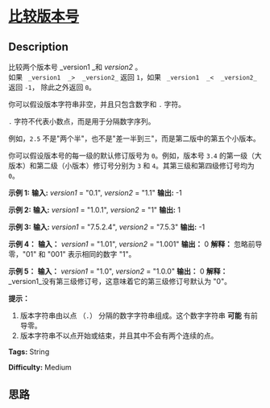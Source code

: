 # [比较版本号][title]

## Description

比较两个版本号 _version1  _和 _version2_ 。  
如果 ` _version1  _>  _version2_` 返回 `1`，如果 ` _version1  _<  _version2_` 返回
`-1`， 除此之外返回 `0`。

你可以假设版本字符串非空，并且只包含数字和 `.` 字符。

 `.` 字符不代表小数点，而是用于分隔数字序列。

例如，`2.5` 不是"两个半"，也不是"差一半到三"，而是第二版中的第五个小版本。

你可以假设版本号的每一级的默认修订版号为 `0`。例如，版本号 `3.4` 的第一级（大版本）和第二级（小版本）修订号分别为 `3` 和
`4`。其第三级和第四级修订号均为 `0`。  


**示例  1:**
            **输入:** _version1_ = "0.1", _version2_ = "1.1"    **输出:** -1

**示例 2:**
            **输入:** _version1_ = "1.0.1", _version2_ = "1"    **输出:** 1

**示例 3:**
            **输入:** _version1_ = "7.5.2.4", _version2_ = "7.5.3"    **输出:** -1

**示例  4：**
            **输入：** _version1_ = "1.01", _version2_ = "1.001"    **输出：** 0    **解释：** 忽略前导零，"01" 和 "001" 表示相同的数字 "1"。

**示例 5：**
            **输入：** _version1_ = "1.0", _version2_ = "1.0.0"    **输出：** 0    **解释：** _version1_没有第三级修订号，这意味着它的第三级修订号默认为 "0"。



**提示：**

  1. 版本字符串由以点 （`.`） 分隔的数字字符串组成。这个数字字符串 **可能** 有前导零。
  2. 版本字符串不以点开始或结束，并且其中不会有两个连续的点。


**Tags:** String

**Difficulty:** Medium

## 思路

[title]: https://leetcode-cn.com/problems/compare-version-numbers
